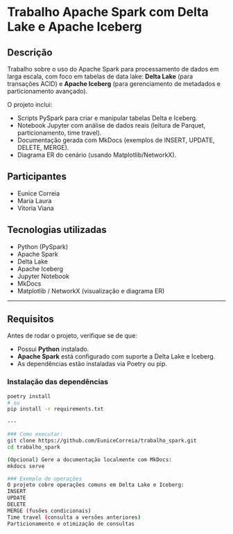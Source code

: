 # Trabalho Apache Spark com Delta Lake e Apache Iceberg

## Descrição
Trabalho sobre o uso do Apache Spark para processamento de dados em larga escala, com foco em tabelas de data lake: **Delta Lake** (para transações ACID) e **Apache Iceberg** (para gerenciamento de metadados e particionamento avançado).

O projeto inclui:
- Scripts PySpark para criar e manipular tabelas Delta e Iceberg.
- Notebook Jupyter com análise de dados reais (leitura de Parquet, particionamento, time travel).
- Documentação gerada com MkDocs (exemplos de INSERT, UPDATE, DELETE, MERGE).
- Diagrama ER do cenário (usando Matplotlib/NetworkX).

## Participantes
- Eunice Correia
- Maria Laura
- Vitoria Viana


## Tecnologias utilizadas  
- Python (PySpark)  
- Apache Spark  
- Delta Lake  
- Apache Iceberg  
- Jupyter Notebook  
- MkDocs  
- Matplotlib / NetworkX (visualização e diagrama ER)

---

## Requisitos  

Antes de rodar o projeto, verifique se de que:  
- Possui **Python** instalado.  
- **Apache Spark** está configurado com suporte a Delta Lake e Iceberg.  
- As dependências estão instaladas via Poetry ou pip.  

### Instalação das dependências  
```bash
poetry install
# ou
pip install -r requirements.txt

---

### Como executar: 
git clone https://github.com/EuniceCorreia/trabalho_spark.git
cd trabalho_spark

(Opcional) Gere a documentação localmente com MkDocs:
mkdocs serve

### Exemplo de operações
O projeto cobre operações comuns em Delta Lake e Iceberg:
INSERT
UPDATE
DELETE
MERGE (fusões condicionais)
Time travel (consulta a versões anteriores)
Particionamento e otimização de consultas
